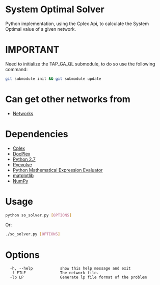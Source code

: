 # System Optimal Solver
Python implementation, using the Cplex Api, to calculate the System Optimal value of a given network.

IMPORTANT
=========
Need to initialize the TAP_GA_QL submodule, to do so use the following command:
```sh
git submodule init && git submodule update
```

Can get other networks from
===========================
 * [Networks](https://github.com/maslab-ufrgs/network-files)

Dependencies
============
 * [Cplex](https://www-01.ibm.com/software/commerce/optimization/cplex-optimizer/)
 * [DocPlex](https://pypi.python.org/pypi/docplex)
 * [Python 2.7](https://www.python.org/downloads/)
 * [Pyevolve](https://sourceforge.net/projects/pyevolve/)
 * [Python Mathematical Expression Evaluator](https://pypi.python.org/pypi/py_expression_eval)
 * [matplotlib](http://matplotlib.org/)
 * [NumPy](http://www.numpy.org/)

Usage
=====

```sh
python so_solver.py [OPTIONS]
```
Or:
```sh
./so_solver.py [OPTIONS]
```

Options
=======

```
  -h, --help            show this help message and exit
  -f FILE               The network file.
  -lp LP                Generate lp file format of the problem
```
